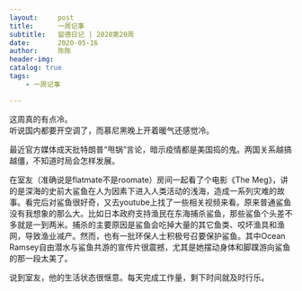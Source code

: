 ```yaml
---
layout:     post
title:      一周记事
subtitle:   留德日记 | 2020第20周
date:       2020-05-16
author:     陈陈
header-img: 
catalog: true
tags:
    - 一周记事

---
```


这周真的有点冷。  
听说国内都要开空调了，而慕尼黑晚上开着暖气还感觉冷。

最近官方媒体成天批特朗普“甩锅”言论，暗示疫情都是美国捣的鬼。两国关系越搞越僵，不知道时局会怎样发展。

在室友（准确说是flatmate不是roomate）房间一起看了个电影《The Meg》，讲的是深海的史前大鲨鱼在人为因素下进入人类活动的浅海，造成一系列灾难的故事。看完后对鲨鱼很好奇，又去youtube上找了一些相关视频来看。原来普通鲨鱼没有我想象的那么大。比如日本政府支持渔民在东海捕杀鲨鱼，那些鲨鱼个头差不多就是一到两米。捕杀的主要原因是鲨鱼会吃掉大量的其它鱼类、咬坏渔具和渔网，导致渔业减产。然而，也有一批环保人士积极号召要保护鲨鱼。其中Ocean Ramsey自由潜水与鲨鱼共游的宣传片很震撼，尤其是她摆动身体和脚蹼游向鲨鱼的那一段太美了。

说到室友，他的生活状态很惬意。每天完成工作量，剩下时间就及时行乐。





